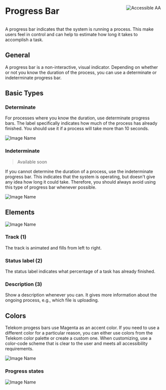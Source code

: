 <div style="display: inline-flex; align-items: center; justify-content: space-between; width: 100%;">
    <h1>Progress Bar</h1>
    <img src="assets/aa.png" alt="Accessible AA" />
</div>

A progress bar indicates that the system is running a process. This make users feel in control and can help to estimate how long it takes to accomplish a task.

## General

A progress bar is a non-interactive, visual indicator. Depending on whether or not you know the duration of the process, you can use a determinate or indeterminate progress bar.

## Basic Types

### Determinate

For processes where you know the duration, use determinate progress bars. The label specifically indicates how much of the process has already finished. You should use it if a process will take more than 10 seconds.

![Image Name](assets/3_components/progress-bar/pb_determinate_procent-done.png)

### Indeterminate

> Available soon

If you cannot determine the duration of a process, use the indeterminate progress bar. This indicates that the system is operating, but doesn't give any idea how long it could take. Therefore, you should always avoid using this type of progress bar whenever possible.

![Image Name](assets/3_components/progress-bar/pb-indeterminate.png)

## Elements

![Image Name](assets/3_components/progress-bar/pb_elements.png)

### Track (1)

The track is animated and fills from left to right.

### Status label (2)

The status label indicates what percentage of a task has already finished.

### Description (3)

Show a description whenever you can. It gives more information about the ongoing process, e.g., which file is uploading.

## Colors

Telekom progess bars use Magenta as an accent color. If you need to use a different color for a particular reason, you can either use colors from the Telekom color palette or create a custom one. When customizing, use a color-code scheme that is clear to the user and meets all accessibility requirements.

![Image Name](assets/3_components/progress-bar/pb-in-custom-color.png)

### Progress states

![Image Name](assets/3_components/progress-bar/pb_states.png)
